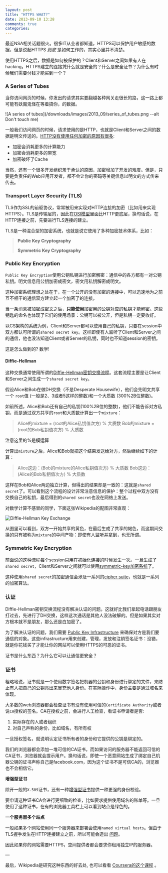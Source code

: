 ```yaml
---
layout: post
title: "HTTPS WHAT?"
date: 2013-09-10 13:28
comments: true
categories:
---
```


最近NSA相关话题很火。很多IT从业者都知道，HTTPS可以保护用户敏感的数据，但是说起HTTPS _到底_ 是如何工作的，其实心里并不清楚。

使用HTTPS之后，数据是如何被保护的？Client和Server之间如果有人在hacking，HTTPS建立的连接凭什么就是安全的？什么是安全证书？为什么有时候我们需要付钱才能买到一个？

### A Series of Tubes

当你访问网页的时候，你发出的请求其实要翻越各种网关走很长的路，这一路上都可能有妖魔鬼怪在等着搞你，的数据。

![A series of tubes](/downloads/images/2013_09/series_of_tubes.png --alt Don't touch me)


一般我们访问网页的时候，请求使用的是HTTP，也就是Client和Server之间的数据是明文传送的。[HTTP没有使用任何加密的原因有很多][3]:

  * 加密会消耗更多的计算能力
  * 加密会消耗更多的带宽
  * 加密破坏了Cache

当然，还有一个很多开发组织羞于承认的原因，加密增加了开发的难度。但是，只要是负责任的Web应用开发者，都不会让你的密码等关键信息以明文的方式传来传去。

### Transport Layer Security (TLS)

TLS作为SSL的前驱协议，常常被用来实现对HTTP连接的加密（比如用来实现HTTPS）。TLS是传输层的，因此在[OSI模型][4]里面比HTTP更底层，换句话说，在HTTP连接之前，先要进行TLS连接的建立。

TLS是一种混合型的加密系统，也就是说它使用了多种加密技术体系，比如：

> **Public Key Cryptography**
>
> **Symmetric Key Cryptography**

### Public Key Encryption

`Public Key Encryption`使用公钥私钥进行加密解密：通信中的各方都有一对公钥私钥。明文信息用公钥加密成密文，密文用私钥解密成明文。

这种加密系统理想之处在于，在一个公开的没有加密的连接中，可以迅速地为之前互不相干的通信双方建立起一个加密了的连接。

当一条消息被加密成密文之后，**只能使用**加密用的公钥对应的私钥才能解密。这些钥匙的命名也体现了它们的使用场景：公钥可以被公开，但是私钥一定要收好。

以CS架构的系统为例，Client和Server都可以使用自己的私钥，只要在session中双方都认可所谓的`shared secret key`。这样即使有人监听了Client和Server之间的通信，他也没法知道Client或者Server的私钥，同时也不知道session的密钥。

这是怎么做到的? 数学!

#### Diffie-Hellman

这种交换通常使用所谓的[Diffie-Hellman密钥交换流程][5]。这套流程主要是让Client和Server之间生成一个`shared secret key`。

假设Alice和Bob在做DH交换（不是Desperate Housewife），他们会先明文共享一个 `root`值 (一般是2、3或者5这样的整数)和一个大质数 (300%2B位整数)。

如前所述，Alice和Bob还有自己的私钥(100%2B位的整数)，他们不能告诉对方私钥，而是通过双方共享的`root`和大质数计算出一个`mixture`：

> Alice的mixture = (root的Alice私钥值次方) % 大质数
> Bob的mixture   = (root的Bob私钥值次方) % 大质数

注意这里的%是模运算

计算出`mixture`之后，Alice和Bob就把这个结果发送给对方，然后继续如下的计算：

> Alice这边：(Bob的mixture的Alice私钥值次方) % 大质数
> Bob这边：(Alice的Bob私钥值次方) % 大质数

这样在Bob和Alice两边独立计算，但得出的结果却是一致的：这就是`shared secret`了。可以看到这个流程的设计非常注意信息的保护：整个过程中双方没有交换自己的私钥，最后得到的`shared secret`也没在网络上发送。

对数学计算不感冒的同学，下面这张Wikipedia的配图非常直观：

![Diffie-Hellman Key Exchange][6]

从图里可以看到，双方一开始共享的黄色，在最后生成了共享的褐色，而这期间交换的只有被称为`mixture`的中间产物：即使有人监听并拿到，也无所谓。

### Symmetric Key Encryption

前面说的这种流程每个session只用在初始化连接的时候发生一次。一旦生成了`shared secret`，Client和Server之间就可以使用[symmetric-key加密系统][7]了。

这种使用`shared secret`的加密通信会涉及一系列的[cipher suite][8]，也就是一系列的加密算法。

### 认证

Diffie-Hellman密钥交换流程没有解决认证的问题。这就好比我们拿起电话跟朋友打过去，先进行了DH交换，这样这次通话是其他人没法破解的。但是如果其实对方根本就不是朋友，那么还是白加密了。

为了解决认证的问题，我们需要 [Public Key Infrastructure][9] 来确保对方是我们要通信的对象。这些infrastructure用来创建，管理，发放和注销签名证书：没错，就是你花钱买了才能让你的网站可以使用HTTPS的可恶的证书。

证书是什么东西？为什么它可以让通信更安全？

### 证书

粗略地说，证书就是一个使用数字签名把机器的公钥和身份进行绑定的文件，来防止有人把自己的公钥亮出来冒充他人身份。在实际操作中，身份主要是通过域名来体现。

大多数的web浏览器都会检查证书有没有使用可信的`Certificate Authority`或者说`CA`授权的签名。CA在授权之前，会进行人工检查，看证书申请者是否:

  1. 实际存在的人或者组织
  2. 对自己声称的身份，比如域名，有所有权

一旦授权签名，就说明认定证书所有者的身份和它提供的公钥是绑定的。

我们的浏览器都会添加一堆可信的CA证书，而如果访问的服务器不能返回可信的CA证书，浏览器就会提示用户。换句话说，即使一个恶意网站生成了绑定自己机器公钥的证书声称自己是facebook.com，因为这个证书不是可信CA的，浏览器也不会相信它。


**增强型证书**

除开一般的`X.509`证书，还有一种[增强型证书][11]提供一种更强的身份校验。

要申请这种证书CA会进行更细致的检查，比如要求提供使用域名的账单等。一旦使用了这种证书，在有的浏览器工具栏上可以看到站点是绿色的。

**一个服务器多个站点**

一般如果多个网站使用同一个服务器来部署会使用`named virtual hosts`。但由于TLS握手发生在HTTP连接建立之前，所以可能会造出 [问题][12]。

因此如果你的网站需要HTTPS，空间提供者都会要求你租用独立IP的服务器。

—

最后，Wikipedia是研究这种东西的好去处, 也可以看看 [Coursera的这个课程][13] 。

   [2]: http://blog.hartleybrody.com/wp-content/uploads/2013/07/series-of-tubes.png
   [3]: http://security.stackexchange.com/a/18861/4327
   [4]: http://en.wikipedia.org/wiki/OSI_model#Examples
   [5]: http://en.wikipedia.org/wiki/Diffie%E2%80%93Hellman_key_exchange
   [6]: http://blog.hartleybrody.com/wp-content/uploads/2013/07/Diffie-Hellman_Key_Exchange.png
   [7]: http://en.wikipedia.org/wiki/Symmetric-key_cryptography
   [8]: http://en.wikipedia.org/wiki/Cipher_suite
   [9]: http://en.wikipedia.org/wiki/Public_key_infrastructure
   [10]: http://blog.hartleybrody.com/wp-content/uploads/2013/07/https-security-warning.gif
   [11]: http://en.wikipedia.org/wiki/Extended_validation
   [12]: http://en.wikipedia.org/wiki/Transport_Layer_Security#Support_for_name-based_virtual_servers
   [13]: https://www.coursera.org/course/crypto
   [14]: http://security.stackexchange.com/
   [15]: https://news.ycombinator.com/item?id=6100626
   [16]: http://www.gravatar.com/avatar/0b3ac738e74f7fbda25fca0f754b0aad?s=100
   [17]: http://marketingforhackers.com/
   [18]: http://blog.hartleybrody.com/guide-to-web-scraping/
   [19]: http://blog.hartleybrody.com/https-certificates/javascript:void(0);
